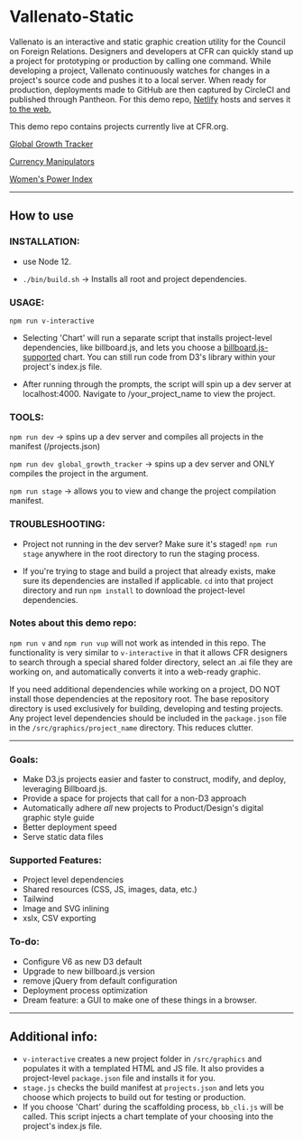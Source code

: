 # Vallenato-Static

Vallenato is an interactive and static graphic creation utility for the Council on Foreign Relations. Designers and developers at CFR can quickly stand up a project for prototyping or production by calling one command. While developing a project, Vallenato continuously watches for changes in a project's source code and pushes it to a local server. When ready for production, deployments made to GitHub are then captured by CircleCI and published through Pantheon. For this demo repo, [Netlify](https://netlify.com) hosts and serves it [to the web.](https://vallenato-cfr.netlify.com/currency_manipulator/index.html)

This demo repo contains projects currently live at CFR.org.

[Global Growth Tracker](https://www.cfr.org/article/global-growth-tracker-world-economies-gdp)

[Currency Manipulators](https://www.cfr.org/article/global-growth-tracker-world-economies-gdp)

[Women's Power Index](https://www.cfr.org/article/womens-power-index)

---

## How to use

### INSTALLATION:

- use Node 12.

- `./bin/build.sh` -> Installs all root and project dependencies.

### USAGE:

`npm run v-interactive`

- Selecting 'Chart' will run a separate script that installs project-level dependencies, like billboard.js, and lets you choose a [billboard.js-supported](https://naver.github.io/billboard.js/) chart. You can still run code from D3's library within your project's index.js file.

- After running through the prompts, the script will spin up a dev server at localhost:4000. Navigate to /your_project_name to view the project.

### TOOLS:

`npm run dev` -> spins up a dev server and compiles all projects in the manifest (/projects.json)

`npm run dev global_growth_tracker` -> spins up a dev server and ONLY compiles the project in the argument.

`npm run stage` -> allows you to view and change the project compilation manifest.

### TROUBLESHOOTING:

- Project not running in the dev server? Make sure it's staged! `npm run stage` anywhere in the root directory to run the staging process.

- If you're trying to stage and build a project that already exists, make sure its dependencies are installed if applicable. `cd` into that project directory and run `npm install` to download the project-level dependencies.

### Notes about this demo repo:

`npm run v` and `npm run vup` will not work as intended in this repo. The functionality is very similar to `v-interactive` in that it allows CFR designers to search through a special shared folder directory, select an .ai file they are working on, and automatically converts it into a web-ready graphic.

If you need additional dependencies while working on a project, DO NOT install those dependencies at the repository root. The base repository directory is used exclusively for building, developing and testing projects. Any project level dependencies should be included in the `package.json` file in the `/src/graphics/project_name` directory. This reduces clutter.

---

### Goals:
- Make D3.js projects easier and faster to construct, modify, and deploy, leveraging Billboard.js.
- Provide a space for projects that call for a non-D3 approach
- Automatically adhere _all_ new projects to Product/Design's digital graphic style guide
- Better deployment speed
- Serve static data files

### Supported Features:
- Project level dependencies
- Shared resources (CSS, JS, images, data, etc.)
- Tailwind
- Image and SVG inlining
- xslx, CSV exporting

### To-do:
- Configure V6 as new D3 default
- Upgrade to new billboard.js version
- remove jQuery from default configuration
- Deployment process optimization
- Dream feature: a GUI to make one of these things in a browser.
---

## Additional info:

- `v-interactive` creates a new project folder in `/src/graphics` and populates it with a templated HTML and JS file. It also provides a project-level `package.json` file and installs it for you.
- `stage.js` checks the build manifest at `projects.json` and lets you choose which projects to build out for testing or production.
- If you choose 'Chart' during the scaffolding process, `bb_cli.js` will be called. This script injects a chart template of your choosing into the project's index.js file.
